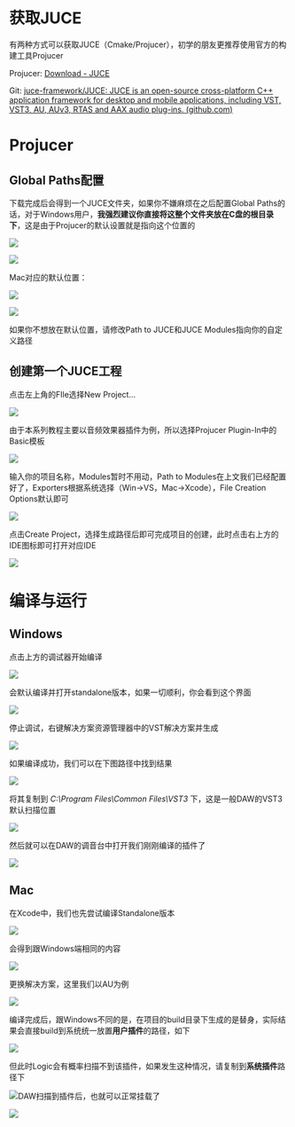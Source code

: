 # 获取JUCE

有两种方式可以获取JUCE（Cmake/Projucer），初学的朋友更推荐使用官方的构建工具Projucer

Projucer: [Download - JUCE](https://juce.com/download/)

Git: [juce-framework/JUCE: JUCE is an open-source cross-platform C++ application framework for desktop and mobile applications, including VST, VST3, AU, AUv3, RTAS and AAX audio plug-ins. (github.com)](https://github.com/juce-framework/JUCE)

# Projucer

## Global Paths配置

下载完成后会得到一个JUCE文件夹，如果你不嫌麻烦在之后配置Global Paths的话，对于Windows用户，**我强烈建议你直接将这整个文件夹放在C盘的根目录下**，这是由于Projucer的默认设置就是指向这个位置的

![](https://cdn.jsdelivr.net/gh/TaroPie0224/blogImage@main/img/2023/04/03/20230403-100919.png)

![](https://cdn.jsdelivr.net/gh/TaroPie0224/blogImage@main/img/2023/04/03/20230403-100548.png)

Mac对应的默认位置：

![](https://cdn.jsdelivr.net/gh/TaroPie0224/blogImage@main/img/2023/04/03/20230403-101136.png)

![](https://cdn.jsdelivr.net/gh/TaroPie0224/blogImage@main/img/2023/04/03/20230403-101129.png)

如果你不想放在默认位置，请修改Path to JUCE和JUCE Modules指向你的自定义路径

## 创建第一个JUCE工程

点击左上角的FIle选择New Project...

![](https://cdn.jsdelivr.net/gh/TaroPie0224/blogImage@main/img/2023/04/03/20230403-102305.png)

由于本系列教程主要以音频效果器插件为例，所以选择Projucer Plugin-In中的Basic模板

![](https://cdn.jsdelivr.net/gh/TaroPie0224/blogImage@main/img/2023/04/03/20230403-102421.png)

输入你的项目名称，Modules暂时不用动，Path to Modules在上文我们已经配置好了，Exporters根据系统选择（Win->VS，Mac->Xcode），File Creation Options默认即可

![](https://cdn.jsdelivr.net/gh/TaroPie0224/blogImage@main/img/2023/04/03/20230403-102737.png)

点击Create Project，选择生成路径后即可完成项目的创建，此时点击右上方的IDE图标即可打开对应IDE

![](https://cdn.jsdelivr.net/gh/TaroPie0224/blogImage@main/img/2023/04/03/20230403-103143.png)

# 编译与运行

## Windows

点击上方的调试器开始编译

![](https://cdn.jsdelivr.net/gh/TaroPie0224/blogImage@main/img/2023/04/03/20230403-103652.png)

会默认编译并打开standalone版本，如果一切顺利，你会看到这个界面

![](https://cdn.jsdelivr.net/gh/TaroPie0224/blogImage@main/img/2023/04/03/20230403-104438.png)

停止调试，右键解决方案资源管理器中的VST解决方案并生成

![](https://cdn.jsdelivr.net/gh/TaroPie0224/blogImage@main/img/2023/04/03/20230403-104638.png)

如果编译成功，我们可以在下图路径中找到结果

![](https://cdn.jsdelivr.net/gh/TaroPie0224/blogImage@main/img/2023/04/03/20230403-104738.png)

将其复制到 *C:\Program Files\Common Files\VST3* 下，这是一般DAW的VST3默认扫描位置

![](https://cdn.jsdelivr.net/gh/TaroPie0224/blogImage@main/img/2023/04/03/20230403-105252.png)

然后就可以在DAW的调音台中打开我们刚刚编译的插件了

![](https://cdn.jsdelivr.net/gh/TaroPie0224/blogImage@main/img/2023/04/03/20230403-105333.png)

## Mac

在Xcode中，我们也先尝试编译Standalone版本

![](https://cdn.jsdelivr.net/gh/TaroPie0224/blogImage@main/img/2023/04/03/20230403-105846.jpg)

会得到跟Windows端相同的内容

![](https://cdn.jsdelivr.net/gh/TaroPie0224/blogImage@main/img/2023/04/03/20230403-110055.png)

更换解决方案，这里我们以AU为例

![](https://cdn.jsdelivr.net/gh/TaroPie0224/blogImage@main/img/2023/04/03/20230403-110208.png)

编译完成后，跟Windows不同的是，在项目的build目录下生成的是替身，实际结果会直接build到系统统一放置**用户插件**的路径，如下

![](https://cdn.jsdelivr.net/gh/TaroPie0224/blogImage@main/img/2023/04/03/20230403-110934.png)

但此时Logic会有概率扫描不到该插件，如果发生这种情况，请复制到**系统插件**路径下

![](https://cdn.jsdelivr.net/gh/TaroPie0224/blogImage@main/img/2023/04/03/20230403-111255.png)DAW扫描到插件后，也就可以正常挂载了

![](https://cdn.jsdelivr.net/gh/TaroPie0224/blogImage@main/img/2023/04/03/20230403-110919.png)
